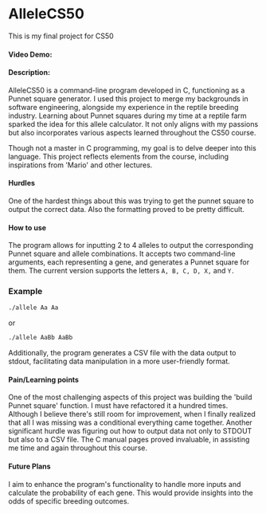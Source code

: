 # AlleleCS50
This is my final project for CS50

#### Video Demo:  <URL HERE>

#### Description:

AlleleCS50 is a command-line program developed in C, functioning as a Punnet square generator. I used this project to merge my backgrounds in software engineering, alongside my experience in the reptile breeding industry. Learning about Punnet squares during my time at a reptile farm sparked the idea for this allele calculator. It not only aligns with my passions but also incorporates various aspects learned throughout the CS50 course.

Though not a master in C programming, my goal is to delve deeper into this language. This project reflects elements from the course, including inspirations from 'Mario' and other lectures.

#### Hurdles 

One of the hardest things about this was trying to get the punnet square to output the correct data. Also the formatting proved to be pretty difficult. 


#### How to use

The program allows for inputting 2 to 4 alleles to output the corresponding Punnet square and allele combinations. It accepts two command-line arguments, each representing a gene, and generates a Punnet square for them. The current version supports the letters ```A, B, C, D, X,``` and ``Y.``

### Example

```bash
./allele Aa Aa
```
or 
```bash
./allele AaBb AaBb
```

Additionally, the program generates a CSV file with the data output to stdout, facilitating data manipulation in a more user-friendly format.

#### Pain/Learning points 
One of the most challenging aspects of this project was building the 'build Punnet square' function. I must have refactored it a hundred times. Although I believe there's still room for improvement, when I finally realized that all I was missing was a conditional everything came together. Another significant hurdle was figuring out how to output data not only to STDOUT but also to a CSV file. The C manual pages proved invaluable, in assisting me time and again throughout this course. 

#### Future Plans
I aim to enhance the program's functionality to handle more inputs and calculate the probability of each gene. This would provide insights into the odds of specific breeding outcomes.


